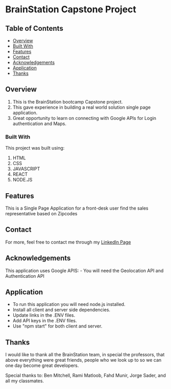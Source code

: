 # BrainStation Capstone Project

## Table of Contents

- [Overview](#overview)
- [Built With](#built-with)
- [Features](#features)
- [Contact](#contact)
- [Acknowledgements](#acknowledgements)
- [Application](#application)
- [Thanks](#thanks)

## Overview

<!-- TODO: Add a screenshot of the live project.
    1. Link to a 'live demo.'
    2. Describe your overall experience in a couple of sentences.
    3. List a few specific technical things that you learned or improved on.
    4. Share any other tips or guidance for others attempting this or something similar.
 -->
 
  1. This is the BrainStation bootcamp Capstone project.
  2. This gave experience in building a real world solution single page application.
  3. Great opportunity to learn on connecting with Google APIs for Login authentication and Maps.

### Built With

<!-- TODO: List any MAJOR libraries/frameworks (e.g. React, Tailwind) with links to their homepages. -->
This project was built using:
  1. HTML
  2. CSS
  3. JAVASCRIPT
  4. REACT
  5. NODE.JS

## Features

<!-- TODO: List what specific 'user problems' that this application solves. -->
This is a Single Page Application for a front-desk user find the sales representative based on Zipcodes

## Contact

<!-- TODO: Include icons and links to your RELEVANT, PROFESSIONAL 'DEV-ORIENTED' social media. LinkedIn and dev.to are minimum. -->
For more, feel free to contact me through my [LinkedIn Page](https://www.linkedin.com/in/leonardosn/)

## Acknowledgements

This application uses Google APIS:
    - You will need the Geolocation API and Authentication API

## Application

- To run this application you will need node.js installed.
- Install all client and server side dependencies.
- Update links in the .ENV files.
- Add API keys in the .ENV files.
- Use "npm start" for both client and server.

## Thanks

I would like to thank all the BrainStation team, in special the professors, that above everything were great friends, people who we look up to so we can one day become great developers.

Special thanks to: Ben Mitchell, Rami Matloob, Fahd Munir, Jorge Sader, and all my classmates.

<!-- TODO: List any blog posts, tutorials or plugins that you may have used to complete the project. Only list those that had a significant impact. Obviously, we all 'Google' stuff while working on our things, but maybe something in particular stood out as a 'major contributor' to your skill set for this project. -->
